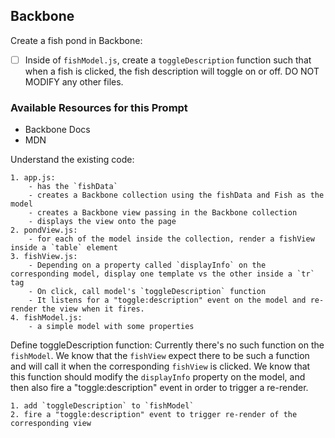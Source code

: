 ## Backbone

Create a fish pond in Backbone:

* [ ] Inside of `fishModel.js`, create a `toggleDescription` function such that when a fish <tr> is clicked, the fish description will toggle on or off. DO NOT MODIFY any other files. 

### Available Resources for this Prompt
* Backbone Docs
* MDN

Understand the existing code:

    1. app.js:
        - has the `fishData`
        - creates a Backbone collection using the fishData and Fish as the model
        - creates a Backbone view passing in the Backbone collection
        - displays the view onto the page
    2. pondView.js:
        - for each of the model inside the collection, render a fishView inside a `table` element
    3. fishView.js:
        - Depending on a property called `displayInfo` on the corresponding model, display one template vs the other inside a `tr` tag
        - On click, call model's `toggleDescription` function
        - It listens for a "toggle:description" event on the model and re-render the view when it fires.
    4. fishModel.js:
        - a simple model with some properties

Define toggleDescription function:
    Currently there's no such function on the `fishModel`. We know that the `fishView` expect there to be such a function and will call it when the corresponding `fishView` is clicked. We know that this function should modify the `displayInfo` property on the model, and then also fire a "toggle:description" event in order to trigger a re-render.

    1. add `toggleDescription` to `fishModel` 
    2. fire a "toggle:description" event to trigger re-render of the corresponding view
